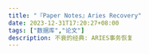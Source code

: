 ```yaml
---
title: "『Paper Notes』Aries Recovery"
date: 2023-12-31T17:20:27+08:00
tags: ["数据库","论文"]
description: 不衰的经典: ARIES事务恢复
---
```


